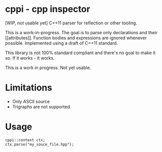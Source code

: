 # cppi - cpp inspector
[WIP, not usable yet]
C++11 parser for reflection or other tooling.

This is a work-in-progress.
The goal is to parse only declarations and their [[attributes]]. Function bodies and expressions are ignored whenever possible.
Implemented using a draft of C++11 standard.

This library is not 100% standard compliant and there's no goal to make it so. If it works - it works.

This is a work in progress. Not yet usable.

# Limitations
- Only ASCII source
- Trigraphs are not supported

# Usage
```
cppi::context ctx;
ctx.parse("my_souce_file.hpp");
```
